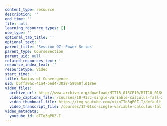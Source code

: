 ```yaml
---
content_type: resource
description: ''
end_time: ''
file: null
learning_resource_types: []
ocw_type: ''
optional_tab_title: ''
optional_text: ''
parent_title: 'Session 97: Power Series'
parent_type: CourseSection
parent_uid: null
related_resources_text: ''
resource_index_text: ''
resourcetype: Video
start_time: ''
title: Radius of Convergence
uid: b5ffa9ac-41a4-bed4-3028-590a0f1d186e
video_files:
  archive_url: http://www.archive.org/download/MIT18_01SCF10/MIT18_01SCF10Rec_77_300k.mp4
  video_captions_file: /courses/18-01sc-single-variable-calculus-fall-2010/99c37d34cb6c5b4180def23c1d30e7c2_oTTo3qP0Z-I.vtt
  video_thumbnail_file: https://img.youtube.com/vi/oTTo3qP0Z-I/default.jpg
  video_transcript_file: /courses/18-01sc-single-variable-calculus-fall-2010/da86e5f3846a66ff672c12cf75a4ee10_oTTo3qP0Z-I.pdf
video_metadata:
  youtube_id: oTTo3qP0Z-I
---
```

